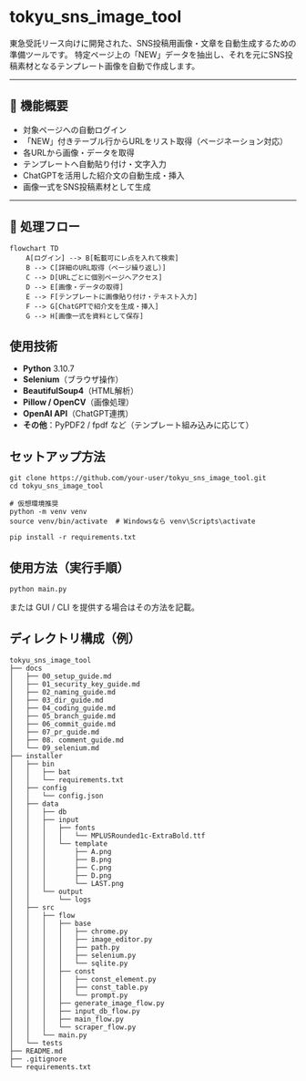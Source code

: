 # tokyu_sns_image_tool

東急受託リース向けに開発された、SNS投稿用画像・文章を自動生成するための準備ツールです。
特定ページ上の「NEW」データを抽出し、それを元にSNS投稿素材となるテンプレート画像を自動で作成します。

---

## 🔧 機能概要

- 対象ページへの自動ログイン
- 「NEW」付きテーブル行からURLをリスト取得（ページネーション対応）
- 各URLから画像・データを取得
- テンプレートへ自動貼り付け・文字入力
- ChatGPTを活用した紹介文の自動生成・挿入
- 画像一式をSNS投稿素材として生成

---

## 📌 処理フロー

```mermaid
flowchart TD
    A[ログイン] --> B[転載可にレ点を入れて検索]
    B --> C[詳細のURL取得（ページ繰り返し）]
    C --> D[URLごとに個別ページへアクセス]
    D --> E[画像・データの取得]
    E --> F[テンプレートに画像貼り付け・テキスト入力]
    F --> G[ChatGPTで紹介文を生成・挿入]
    G --> H[画像一式を資料として保存]
```

## 使用技術

- **Python** 3.10.7
- **Selenium**（ブラウザ操作）
- **BeautifulSoup4**（HTML解析）
- **Pillow / OpenCV**（画像処理）
- **OpenAI API**（ChatGPT連携）
- **その他**：PyPDF2 / fpdf など（テンプレート組み込みに応じて）

## セットアップ方法
```
git clone https://github.com/your-user/tokyu_sns_image_tool.git
cd tokyu_sns_image_tool

# 仮想環境推奨
python -m venv venv
source venv/bin/activate  # Windowsなら venv\Scripts\activate

pip install -r requirements.txt

```

## 使用方法（実行手順）
```
python main.py
```
または GUI / CLI を提供する場合はその方法を記載。


## ディレクトリ構成（例）
```
tokyu_sns_image_tool
├── docs
│   ├── 00_setup_guide.md
│   ├── 01_security_key_guide.md
│   ├── 02_naming_guide.md
│   ├── 03_dir_guide.md
│   ├── 04_coding_guide.md
│   ├── 05_branch_guide.md
│   ├── 06_commit_guide.md
│   ├── 07_pr_guide.md
│   ├── 08. comment_guide.md
│   └── 09_selenium.md
├── installer
│   ├── bin
│   │   ├── bat
│   │   └── requirements.txt
│   ├── config
│   │   └── config.json
│   ├── data
│   │   ├── db
│   │   ├── input
│   │   │   ├── fonts
│   │   │   │   └── MPLUSRounded1c-ExtraBold.ttf
│   │   │   └── template
│   │   │       ├── A.png
│   │   │       ├── B.png
│   │   │       ├── C.png
│   │   │       ├── D.png
│   │   │       └── LAST.png
│   │   └── output
│   │       └── logs
│   ├── src
│   │   ├── flow
│   │   │   ├── base
│   │   │   │   ├── chrome.py
│   │   │   │   ├── image_editor.py
│   │   │   │   ├── path.py
│   │   │   │   ├── selenium.py
│   │   │   │   └── sqlite.py
│   │   │   ├── const
│   │   │   │   ├── const_element.py
│   │   │   │   ├── const_table.py
│   │   │   │   └── prompt.py
│   │   │   ├── generate_image_flow.py
│   │   │   ├── input_db_flow.py
│   │   │   ├── main_flow.py
│   │   │   └── scraper_flow.py
│   │   └── main.py
│   └── tests
├── README.md
├── .gitignore
└── requirements.txt
```







